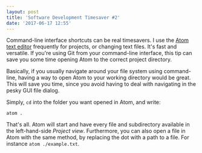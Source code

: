 ```yaml
---
layout: post
title: 'Software Development Timesaver #2'
date: '2017-06-17 12:55'
---
```


Command-line interface shortcuts can be real timesavers. I use the [Atom text editor](https://atom.io/) frequently for projects, or changing text files. It's fast and versatile. If you're using Git from your command-line interface, this tip can save you some time opening Atom to the correct project directory.

Basically, if you usually navigate around your file system using command-line, having a way to open Atom to your working directory would be great. This will save you time, since you avoid having to deal with navigating in the pesky GUI file dialog.

Simply, `cd` into the folder you want opened in Atom, and write:
```
atom .
```

That's all. Atom will start and have every file and subdirectory available in the left-hand-side *Project view*. Furthermore, you can also open a file in Atom with the same method, by replacing the dot with a path to a file. For instance `atom ./example.txt`.
